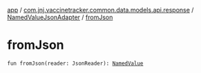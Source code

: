 [app](../../index.md) / [com.jnj.vaccinetracker.common.data.models.api.response](../index.md) / [NamedValueJsonAdapter](index.md) / [fromJson](./from-json.md)

# fromJson

`fun fromJson(reader: JsonReader): `[`NamedValue`](../-named-value/index.md)
